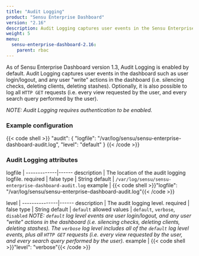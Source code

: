 ```yaml
---
title: "Audit Logging"
product: "Sensu Enterprise Dashboard"
version: "2.16"
description: Audit Logging captures user events in the Sensu Enterprise dashboard."
weight: 5
menu:
  sensu-enterprise-dashboard-2.16:
    parent: rbac
---
```


As of Sensu Enterprise Dashboard version 1.3, Audit Logging is enabled by
default. Audit Logging captures user events in the dashboard such as user
login/logout, and any user "write" actions in the dashboard (i.e. silencing
checks, deleting clients, deleting stashes). Optionally, it is also possible to
log all `HTTP GET` requests (i.e. every view requested by the user, and every
search query performed by the user).

_NOTE: Audit Logging requires authentication to be enabled._

### Example configuration

{{< code shell >}}
"audit": {
  "logfile": "/var/log/sensu/sensu-enterprise-dashboard-audit.log",
  "level": "default"
}
{{< /code >}}

### Audit Logging attributes

logfile      | 
-------------|------
description  | The location of the audit logging logfile.
required     | false
type         | String
default      | `/var/log/sensu/sensu-enterprise-dashboard-audit.log`
example      | {{< code shell >}}"logfile": "/var/log/sensu/sensu-enterprise-dashboard-audit.log"{{< /code >}}

level          | 
---------------|------
description    | The audit logging level.
required       | false
type           | String
default        | `default`
allowed values | `default`, `verbose`, `disabled` _NOTE: `default` log level events are user login/logout, and any user "write" actions in the dashboard (i.e. silencing checks, deleting clients, deleting stashes). The `verbose` log level includes all of the `default` log level events, plus all `HTTP GET` requests (i.e. every view requested by the user, and every search query performed by the user)._
example        | {{< code shell >}}"level": "verbose"{{< /code >}}
